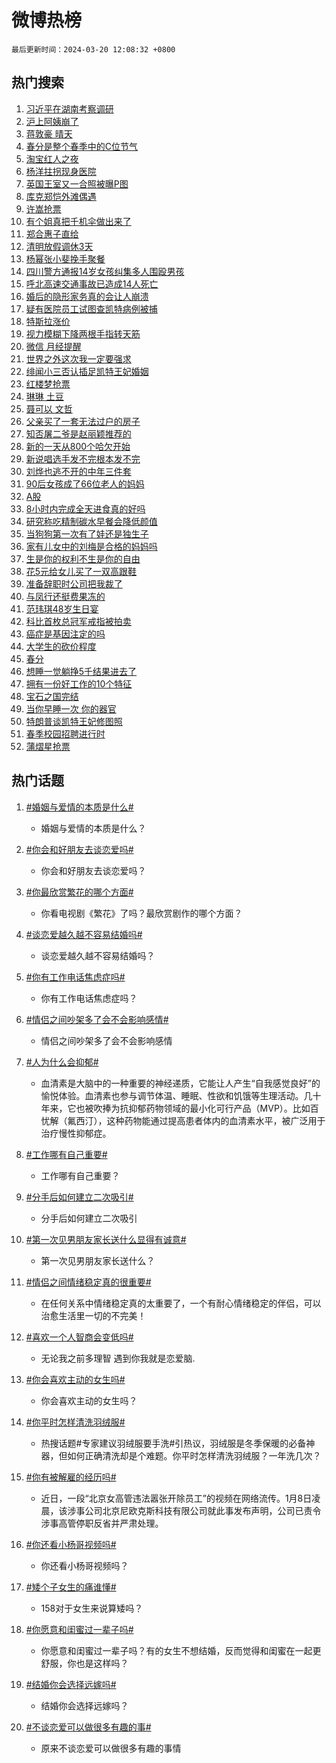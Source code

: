 # 微博热榜

`最后更新时间：2024-03-20 12:08:32 +0800`

## 热门搜索

1. [习近平在湖南考察调研](https://m.weibo.cn/search?containerid=100103type%3D1%26t%3D10%26q%3D%23%E4%B9%A0%E8%BF%91%E5%B9%B3%E5%9C%A8%E6%B9%96%E5%8D%97%E8%80%83%E5%AF%9F%E8%B0%83%E7%A0%94%23&stream_entry_id=51&isnewpage=1&extparam=seat%3D1%26cate%3D10103%26c_type%3D51%26q%3D%2523%25E4%25B9%25A0%25E8%25BF%2591%25E5%25B9%25B3%25E5%259C%25A8%25E6%25B9%2596%25E5%258D%2597%25E8%2580%2583%25E5%25AF%259F%25E8%25B0%2583%25E7%25A0%2594%2523%26pos%3D0%26filter_type%3Drealtimehot%26stream_entry_id%3D51%26dgr%3D0%26display_time%3D1710907710%26pre_seqid%3D171090771086507061235)
1. [沪上阿姨崩了](https://m.weibo.cn/search?containerid=100103type%3D1%26t%3D10%26q%3D%E6%B2%AA%E4%B8%8A%E9%98%BF%E5%A7%A8%E5%B4%A9%E4%BA%86&stream_entry_id=31&isnewpage=1&extparam=seat%3D1%26cate%3D5001%26lcate%3D5001%26stream_entry_id%3D31%26band_rank%3D1%26filter_type%3Drealtimehot%26q%3D%25E6%25B2%25AA%25E4%25B8%258A%25E9%2598%25BF%25E5%25A7%25A8%25E5%25B4%25A9%25E4%25BA%2586%26dgr%3D0%26flag%3D2%26c_type%3D31%26pos%3D0%26realpos%3D1%26display_time%3D1710907710%26pre_seqid%3D171090771086507061235)
1. [蒋敦豪 晴天](https://m.weibo.cn/search?containerid=100103type%3D1%26t%3D10%26q%3D%E8%92%8B%E6%95%A6%E8%B1%AA+%E6%99%B4%E5%A4%A9&stream_entry_id=31&isnewpage=1&extparam=seat%3D1%26cate%3D5001%26lcate%3D5001%26stream_entry_id%3D31%26band_rank%3D2%26filter_type%3Drealtimehot%26q%3D%25E8%2592%258B%25E6%2595%25A6%25E8%25B1%25AA%2520%25E6%2599%25B4%25E5%25A4%25A9%26dgr%3D0%26flag%3D16%26c_type%3D31%26pos%3D1%26realpos%3D2%26display_time%3D1710907710%26pre_seqid%3D171090771086507061235)
1. [春分是整个春季中的C位节气](https://m.weibo.cn/search?containerid=100103type%3D1%26t%3D10%26q%3D%23%E6%98%A5%E5%88%86%E6%98%AF%E6%95%B4%E4%B8%AA%E6%98%A5%E5%AD%A3%E4%B8%AD%E7%9A%84C%E4%BD%8D%E8%8A%82%E6%B0%94%23&stream_entry_id=31&isnewpage=1&extparam=seat%3D1%26cate%3D5001%26lcate%3D5001%26stream_entry_id%3D31%26band_rank%3D3%26filter_type%3Drealtimehot%26q%3D%2523%25E6%2598%25A5%25E5%2588%2586%25E6%2598%25AF%25E6%2595%25B4%25E4%25B8%25AA%25E6%2598%25A5%25E5%25AD%25A3%25E4%25B8%25AD%25E7%259A%2584C%25E4%25BD%258D%25E8%258A%2582%25E6%25B0%2594%2523%26dgr%3D0%26flag%3D1%26c_type%3D31%26pos%3D2%26realpos%3D3%26display_time%3D1710907710%26pre_seqid%3D171090771086507061235)
1. [淘宝红人之夜](https://m.weibo.cn/search?containerid=100103type%3D1%26t%3D10%26q%3D%23%E6%B7%98%E5%AE%9D%E7%BA%A2%E4%BA%BA%E4%B9%8B%E5%A4%9C%23&stream_entry_id=31&isnewpage=1&extparam=seat%3D1%26cate%3D5001%26lcate%3D5001%26is_ad_pos%3D1%26filter_type%3Drealtimehot%26stream_entry_id%3D31%26dgr%3D0%26topic_ad%3D1%26q%3D%2523%25E6%25B7%2598%25E5%25AE%259D%25E7%25BA%25A2%25E4%25BA%25BA%25E4%25B9%258B%25E5%25A4%259C%2523%26adid%3D227578%26pos%3D3%26c_type%3D31%26band_rank%3D4%26display_time%3D1710907710%26pre_seqid%3D171090771086507061235)
1. [杨洋拄拐现身医院](https://m.weibo.cn/search?containerid=100103type%3D1%26t%3D10%26q%3D%23%E6%9D%A8%E6%B4%8B%E6%8B%84%E6%8B%90%E7%8E%B0%E8%BA%AB%E5%8C%BB%E9%99%A2%23&stream_entry_id=31&isnewpage=1&extparam=seat%3D1%26cate%3D5001%26lcate%3D5001%26stream_entry_id%3D31%26band_rank%3D4%26filter_type%3Drealtimehot%26q%3D%2523%25E6%259D%25A8%25E6%25B4%258B%25E6%258B%2584%25E6%258B%2590%25E7%258E%25B0%25E8%25BA%25AB%25E5%258C%25BB%25E9%2599%25A2%2523%26dgr%3D0%26flag%3D1%26c_type%3D31%26pos%3D4%26realpos%3D4%26display_time%3D1710907710%26pre_seqid%3D171090771086507061235)
1. [英国王室又一合照被曝P图](https://m.weibo.cn/search?containerid=100103type%3D1%26t%3D10%26q%3D%23%E8%8B%B1%E5%9B%BD%E7%8E%8B%E5%AE%A4%E5%8F%88%E4%B8%80%E5%90%88%E7%85%A7%E8%A2%AB%E6%9B%9DP%E5%9B%BE%23&stream_entry_id=31&isnewpage=1&extparam=seat%3D1%26cate%3D5001%26lcate%3D5001%26stream_entry_id%3D31%26band_rank%3D5%26filter_type%3Drealtimehot%26q%3D%2523%25E8%258B%25B1%25E5%259B%25BD%25E7%258E%258B%25E5%25AE%25A4%25E5%258F%2588%25E4%25B8%2580%25E5%2590%2588%25E7%2585%25A7%25E8%25A2%25AB%25E6%259B%259DP%25E5%259B%25BE%2523%26dgr%3D0%26flag%3D2%26c_type%3D31%26pos%3D5%26realpos%3D5%26display_time%3D1710907710%26pre_seqid%3D171090771086507061235)
1. [库克郑恺外滩偶遇](https://m.weibo.cn/search?containerid=100103type%3D1%26t%3D10%26q%3D%E5%BA%93%E5%85%8B%E9%83%91%E6%81%BA%E5%A4%96%E6%BB%A9%E5%81%B6%E9%81%87&stream_entry_id=31&isnewpage=1&extparam=seat%3D1%26cate%3D5001%26lcate%3D5001%26stream_entry_id%3D31%26band_rank%3D6%26filter_type%3Drealtimehot%26q%3D%25E5%25BA%2593%25E5%2585%258B%25E9%2583%2591%25E6%2581%25BA%25E5%25A4%2596%25E6%25BB%25A9%25E5%2581%25B6%25E9%2581%2587%26dgr%3D0%26flag%3D1%26c_type%3D31%26pos%3D6%26realpos%3D6%26display_time%3D1710907710%26pre_seqid%3D171090771086507061235)
1. [许嵩抢票](https://m.weibo.cn/search?containerid=100103type%3D1%26t%3D10%26q%3D%E8%AE%B8%E5%B5%A9%E6%8A%A2%E7%A5%A8&stream_entry_id=31&isnewpage=1&extparam=seat%3D1%26cate%3D5001%26lcate%3D5001%26stream_entry_id%3D31%26band_rank%3D7%26filter_type%3Drealtimehot%26q%3D%25E8%25AE%25B8%25E5%25B5%25A9%25E6%258A%25A2%25E7%25A5%25A8%26dgr%3D0%26flag%3D2%26c_type%3D31%26pos%3D7%26realpos%3D7%26display_time%3D1710907710%26pre_seqid%3D171090771086507061235)
1. [有个姐真把千机伞做出来了](https://m.weibo.cn/search?containerid=100103type%3D1%26t%3D10%26q%3D%E6%9C%89%E4%B8%AA%E5%A7%90%E7%9C%9F%E6%8A%8A%E5%8D%83%E6%9C%BA%E4%BC%9E%E5%81%9A%E5%87%BA%E6%9D%A5%E4%BA%86&stream_entry_id=31&isnewpage=1&extparam=seat%3D1%26cate%3D5001%26lcate%3D5001%26stream_entry_id%3D31%26band_rank%3D8%26filter_type%3Drealtimehot%26q%3D%25E6%259C%2589%25E4%25B8%25AA%25E5%25A7%2590%25E7%259C%259F%25E6%258A%258A%25E5%258D%2583%25E6%259C%25BA%25E4%25BC%259E%25E5%2581%259A%25E5%2587%25BA%25E6%259D%25A5%25E4%25BA%2586%26dgr%3D0%26flag%3D2%26c_type%3D31%26pos%3D8%26realpos%3D8%26display_time%3D1710907710%26pre_seqid%3D171090771086507061235)
1. [郑合惠子直给](https://m.weibo.cn/search?containerid=100103type%3D1%26t%3D10%26q%3D%E9%83%91%E5%90%88%E6%83%A0%E5%AD%90%E7%9B%B4%E7%BB%99&stream_entry_id=31&isnewpage=1&extparam=seat%3D1%26cate%3D5001%26lcate%3D5001%26stream_entry_id%3D31%26band_rank%3D9%26filter_type%3Drealtimehot%26q%3D%25E9%2583%2591%25E5%2590%2588%25E6%2583%25A0%25E5%25AD%2590%25E7%259B%25B4%25E7%25BB%2599%26dgr%3D0%26flag%3D1%26c_type%3D31%26pos%3D9%26realpos%3D9%26display_time%3D1710907710%26pre_seqid%3D171090771086507061235)
1. [清明放假调休3天](https://m.weibo.cn/search?containerid=100103type%3D1%26t%3D10%26q%3D%23%E6%B8%85%E6%98%8E%E6%94%BE%E5%81%87%E8%B0%83%E4%BC%913%E5%A4%A9%23&stream_entry_id=31&isnewpage=1&extparam=seat%3D1%26cate%3D5001%26lcate%3D5001%26stream_entry_id%3D31%26band_rank%3D10%26filter_type%3Drealtimehot%26q%3D%2523%25E6%25B8%2585%25E6%2598%258E%25E6%2594%25BE%25E5%2581%2587%25E8%25B0%2583%25E4%25BC%25913%25E5%25A4%25A9%2523%26dgr%3D0%26flag%3D2%26c_type%3D31%26pos%3D10%26realpos%3D10%26display_time%3D1710907710%26pre_seqid%3D171090771086507061235)
1. [杨幂张小斐挽手聚餐](https://m.weibo.cn/search?containerid=100103type%3D1%26t%3D10%26q%3D%23%E6%9D%A8%E5%B9%82%E5%BC%A0%E5%B0%8F%E6%96%90%E6%8C%BD%E6%89%8B%E8%81%9A%E9%A4%90%23&stream_entry_id=31&isnewpage=1&extparam=seat%3D1%26cate%3D5001%26lcate%3D5001%26stream_entry_id%3D31%26band_rank%3D11%26filter_type%3Drealtimehot%26q%3D%2523%25E6%259D%25A8%25E5%25B9%2582%25E5%25BC%25A0%25E5%25B0%258F%25E6%2596%2590%25E6%258C%25BD%25E6%2589%258B%25E8%2581%259A%25E9%25A4%2590%2523%26dgr%3D0%26flag%3D1%26c_type%3D31%26pos%3D11%26realpos%3D11%26display_time%3D1710907710%26pre_seqid%3D171090771086507061235)
1. [四川警方通报14岁女孩纠集多人围殴男孩](https://m.weibo.cn/search?containerid=100103type%3D1%26t%3D10%26q%3D%23%E5%9B%9B%E5%B7%9D%E8%AD%A6%E6%96%B9%E9%80%9A%E6%8A%A514%E5%B2%81%E5%A5%B3%E5%AD%A9%E7%BA%A0%E9%9B%86%E5%A4%9A%E4%BA%BA%E5%9B%B4%E6%AE%B4%E7%94%B7%E5%AD%A9%23&stream_entry_id=31&isnewpage=1&extparam=seat%3D1%26cate%3D5001%26lcate%3D5001%26stream_entry_id%3D31%26band_rank%3D12%26filter_type%3Drealtimehot%26q%3D%2523%25E5%259B%259B%25E5%25B7%259D%25E8%25AD%25A6%25E6%2596%25B9%25E9%2580%259A%25E6%258A%25A514%25E5%25B2%2581%25E5%25A5%25B3%25E5%25AD%25A9%25E7%25BA%25A0%25E9%259B%2586%25E5%25A4%259A%25E4%25BA%25BA%25E5%259B%25B4%25E6%25AE%25B4%25E7%2594%25B7%25E5%25AD%25A9%2523%26dgr%3D0%26flag%3D1%26c_type%3D31%26pos%3D12%26realpos%3D12%26display_time%3D1710907710%26pre_seqid%3D171090771086507061235)
1. [呼北高速交通事故已造成14人死亡](https://m.weibo.cn/search?containerid=100103type%3D1%26t%3D10%26q%3D%23%E5%91%BC%E5%8C%97%E9%AB%98%E9%80%9F%E4%BA%A4%E9%80%9A%E4%BA%8B%E6%95%85%E5%B7%B2%E9%80%A0%E6%88%9014%E4%BA%BA%E6%AD%BB%E4%BA%A1%23&stream_entry_id=31&isnewpage=1&extparam=seat%3D1%26cate%3D5001%26lcate%3D5001%26stream_entry_id%3D31%26band_rank%3D13%26filter_type%3Drealtimehot%26q%3D%2523%25E5%2591%25BC%25E5%258C%2597%25E9%25AB%2598%25E9%2580%259F%25E4%25BA%25A4%25E9%2580%259A%25E4%25BA%258B%25E6%2595%2585%25E5%25B7%25B2%25E9%2580%25A0%25E6%2588%259014%25E4%25BA%25BA%25E6%25AD%25BB%25E4%25BA%25A1%2523%26dgr%3D0%26flag%3D1%26c_type%3D31%26pos%3D13%26realpos%3D13%26display_time%3D1710907710%26pre_seqid%3D171090771086507061235)
1. [婚后的隐形家务真的会让人崩溃](https://m.weibo.cn/search?containerid=100103type%3D1%26t%3D10%26q%3D%23%E5%A9%9A%E5%90%8E%E7%9A%84%E9%9A%90%E5%BD%A2%E5%AE%B6%E5%8A%A1%E7%9C%9F%E7%9A%84%E4%BC%9A%E8%AE%A9%E4%BA%BA%E5%B4%A9%E6%BA%83%23&stream_entry_id=31&isnewpage=1&extparam=seat%3D1%26cate%3D5001%26lcate%3D5001%26stream_entry_id%3D31%26band_rank%3D14%26filter_type%3Drealtimehot%26q%3D%2523%25E5%25A9%259A%25E5%2590%258E%25E7%259A%2584%25E9%259A%2590%25E5%25BD%25A2%25E5%25AE%25B6%25E5%258A%25A1%25E7%259C%259F%25E7%259A%2584%25E4%25BC%259A%25E8%25AE%25A9%25E4%25BA%25BA%25E5%25B4%25A9%25E6%25BA%2583%2523%26dgr%3D0%26flag%3D0%26c_type%3D31%26pos%3D14%26realpos%3D14%26display_time%3D1710907710%26pre_seqid%3D171090771086507061235)
1. [疑有医院员工试图查凯特病例被捕](https://m.weibo.cn/search?containerid=100103type%3D1%26t%3D10%26q%3D%23%E7%96%91%E6%9C%89%E5%8C%BB%E9%99%A2%E5%91%98%E5%B7%A5%E8%AF%95%E5%9B%BE%E6%9F%A5%E5%87%AF%E7%89%B9%E7%97%85%E4%BE%8B%E8%A2%AB%E6%8D%95%23&stream_entry_id=31&isnewpage=1&extparam=seat%3D1%26cate%3D5001%26lcate%3D5001%26stream_entry_id%3D31%26band_rank%3D15%26filter_type%3Drealtimehot%26q%3D%2523%25E7%2596%2591%25E6%259C%2589%25E5%258C%25BB%25E9%2599%25A2%25E5%2591%2598%25E5%25B7%25A5%25E8%25AF%2595%25E5%259B%25BE%25E6%259F%25A5%25E5%2587%25AF%25E7%2589%25B9%25E7%2597%2585%25E4%25BE%258B%25E8%25A2%25AB%25E6%258D%2595%2523%26dgr%3D0%26flag%3D0%26c_type%3D31%26pos%3D15%26realpos%3D15%26display_time%3D1710907710%26pre_seqid%3D171090771086507061235)
1. [特斯拉涨价](https://m.weibo.cn/search?containerid=100103type%3D1%26t%3D10%26q%3D%E7%89%B9%E6%96%AF%E6%8B%89%E6%B6%A8%E4%BB%B7&stream_entry_id=31&isnewpage=1&extparam=seat%3D1%26cate%3D5001%26lcate%3D5001%26stream_entry_id%3D31%26band_rank%3D16%26filter_type%3Drealtimehot%26q%3D%25E7%2589%25B9%25E6%2596%25AF%25E6%258B%2589%25E6%25B6%25A8%25E4%25BB%25B7%26dgr%3D0%26flag%3D0%26c_type%3D31%26pos%3D16%26realpos%3D16%26display_time%3D1710907710%26pre_seqid%3D171090771086507061235)
1. [视力模糊下降两根手指转天筋](https://m.weibo.cn/search?containerid=100103type%3D1%26t%3D10%26q%3D%E8%A7%86%E5%8A%9B%E6%A8%A1%E7%B3%8A%E4%B8%8B%E9%99%8D%E4%B8%A4%E6%A0%B9%E6%89%8B%E6%8C%87%E8%BD%AC%E5%A4%A9%E7%AD%8B&stream_entry_id=31&isnewpage=1&extparam=seat%3D1%26cate%3D5001%26lcate%3D5001%26stream_entry_id%3D31%26band_rank%3D17%26filter_type%3Drealtimehot%26q%3D%25E8%25A7%2586%25E5%258A%259B%25E6%25A8%25A1%25E7%25B3%258A%25E4%25B8%258B%25E9%2599%258D%25E4%25B8%25A4%25E6%25A0%25B9%25E6%2589%258B%25E6%258C%2587%25E8%25BD%25AC%25E5%25A4%25A9%25E7%25AD%258B%26dgr%3D0%26flag%3D1%26c_type%3D31%26pos%3D17%26realpos%3D17%26display_time%3D1710907710%26pre_seqid%3D171090771086507061235)
1. [微信 月经提醒](https://m.weibo.cn/search?containerid=100103type%3D1%26t%3D10%26q%3D%E5%BE%AE%E4%BF%A1+%E6%9C%88%E7%BB%8F%E6%8F%90%E9%86%92&stream_entry_id=31&isnewpage=1&extparam=seat%3D1%26cate%3D5001%26lcate%3D5001%26stream_entry_id%3D31%26band_rank%3D18%26filter_type%3Drealtimehot%26q%3D%25E5%25BE%25AE%25E4%25BF%25A1%2520%25E6%259C%2588%25E7%25BB%258F%25E6%258F%2590%25E9%2586%2592%26dgr%3D0%26flag%3D2%26c_type%3D31%26pos%3D18%26realpos%3D18%26display_time%3D1710907710%26pre_seqid%3D171090771086507061235)
1. [世界之外这次我一定要强求](https://m.weibo.cn/search?containerid=100103type%3D1%26t%3D10%26q%3D%23%E4%B8%96%E7%95%8C%E4%B9%8B%E5%A4%96%E8%BF%99%E6%AC%A1%E6%88%91%E4%B8%80%E5%AE%9A%E8%A6%81%E5%BC%BA%E6%B1%82%23&stream_entry_id=31&isnewpage=1&extparam=seat%3D1%26cate%3D5001%26lcate%3D5001%26stream_entry_id%3D31%26band_rank%3D19%26filter_type%3Drealtimehot%26q%3D%2523%25E4%25B8%2596%25E7%2595%258C%25E4%25B9%258B%25E5%25A4%2596%25E8%25BF%2599%25E6%25AC%25A1%25E6%2588%2591%25E4%25B8%2580%25E5%25AE%259A%25E8%25A6%2581%25E5%25BC%25BA%25E6%25B1%2582%2523%26dgr%3D0%26flag%3D0%26c_type%3D31%26pos%3D19%26realpos%3D19%26adid%3D227573%26display_time%3D1710907710%26pre_seqid%3D171090771086507061235)
1. [绯闻小三否认插足凯特王妃婚姻](https://m.weibo.cn/search?containerid=100103type%3D1%26t%3D10%26q%3D%23%E7%BB%AF%E9%97%BB%E5%B0%8F%E4%B8%89%E5%90%A6%E8%AE%A4%E6%8F%92%E8%B6%B3%E5%87%AF%E7%89%B9%E7%8E%8B%E5%A6%83%E5%A9%9A%E5%A7%BB%23&stream_entry_id=31&isnewpage=1&extparam=seat%3D1%26cate%3D5001%26lcate%3D5001%26stream_entry_id%3D31%26band_rank%3D20%26filter_type%3Drealtimehot%26q%3D%2523%25E7%25BB%25AF%25E9%2597%25BB%25E5%25B0%258F%25E4%25B8%2589%25E5%2590%25A6%25E8%25AE%25A4%25E6%258F%2592%25E8%25B6%25B3%25E5%2587%25AF%25E7%2589%25B9%25E7%258E%258B%25E5%25A6%2583%25E5%25A9%259A%25E5%25A7%25BB%2523%26dgr%3D0%26flag%3D0%26c_type%3D31%26pos%3D20%26realpos%3D20%26display_time%3D1710907710%26pre_seqid%3D171090771086507061235)
1. [红楼梦抢票](https://m.weibo.cn/search?containerid=100103type%3D1%26t%3D10%26q%3D%E7%BA%A2%E6%A5%BC%E6%A2%A6%E6%8A%A2%E7%A5%A8&stream_entry_id=31&isnewpage=1&extparam=seat%3D1%26cate%3D5001%26lcate%3D5001%26stream_entry_id%3D31%26band_rank%3D21%26filter_type%3Drealtimehot%26q%3D%25E7%25BA%25A2%25E6%25A5%25BC%25E6%25A2%25A6%25E6%258A%25A2%25E7%25A5%25A8%26dgr%3D0%26flag%3D1%26c_type%3D31%26pos%3D21%26realpos%3D21%26display_time%3D1710907710%26pre_seqid%3D171090771086507061235)
1. [琳琳 土豆](https://m.weibo.cn/search?containerid=100103type%3D1%26t%3D10%26q%3D%E7%90%B3%E7%90%B3+%E5%9C%9F%E8%B1%86&stream_entry_id=31&isnewpage=1&extparam=seat%3D1%26cate%3D5001%26lcate%3D5001%26stream_entry_id%3D31%26band_rank%3D22%26filter_type%3Drealtimehot%26q%3D%25E7%2590%25B3%25E7%2590%25B3%2520%25E5%259C%259F%25E8%25B1%2586%26dgr%3D0%26flag%3D0%26c_type%3D31%26pos%3D22%26realpos%3D22%26display_time%3D1710907710%26pre_seqid%3D171090771086507061235)
1. [聂可以 文哲](https://m.weibo.cn/search?containerid=100103type%3D1%26t%3D10%26q%3D%E8%81%82%E5%8F%AF%E4%BB%A5+%E6%96%87%E5%93%B2&stream_entry_id=31&isnewpage=1&extparam=seat%3D1%26cate%3D5001%26lcate%3D5001%26stream_entry_id%3D31%26band_rank%3D23%26filter_type%3Drealtimehot%26q%3D%25E8%2581%2582%25E5%258F%25AF%25E4%25BB%25A5%2520%25E6%2596%2587%25E5%2593%25B2%26dgr%3D0%26flag%3D1%26c_type%3D31%26pos%3D23%26realpos%3D23%26display_time%3D1710907710%26pre_seqid%3D171090771086507061235)
1. [父亲买了一套无法过户的房子](https://m.weibo.cn/search?containerid=100103type%3D1%26t%3D10%26q%3D%23%E7%88%B6%E4%BA%B2%E4%B9%B0%E4%BA%86%E4%B8%80%E5%A5%97%E6%97%A0%E6%B3%95%E8%BF%87%E6%88%B7%E7%9A%84%E6%88%BF%E5%AD%90%23&stream_entry_id=31&isnewpage=1&extparam=seat%3D1%26cate%3D5001%26lcate%3D5001%26stream_entry_id%3D31%26band_rank%3D24%26filter_type%3Drealtimehot%26q%3D%2523%25E7%2588%25B6%25E4%25BA%25B2%25E4%25B9%25B0%25E4%25BA%2586%25E4%25B8%2580%25E5%25A5%2597%25E6%2597%25A0%25E6%25B3%2595%25E8%25BF%2587%25E6%2588%25B7%25E7%259A%2584%25E6%2588%25BF%25E5%25AD%2590%2523%26dgr%3D0%26flag%3D0%26c_type%3D31%26pos%3D24%26realpos%3D24%26display_time%3D1710907710%26pre_seqid%3D171090771086507061235)
1. [知否屠二爷是赵丽颖推荐的](https://m.weibo.cn/search?containerid=100103type%3D1%26t%3D10%26q%3D%23%E7%9F%A5%E5%90%A6%E5%B1%A0%E4%BA%8C%E7%88%B7%E6%98%AF%E8%B5%B5%E4%B8%BD%E9%A2%96%E6%8E%A8%E8%8D%90%E7%9A%84%23&stream_entry_id=31&isnewpage=1&extparam=seat%3D1%26cate%3D5001%26lcate%3D5001%26stream_entry_id%3D31%26band_rank%3D25%26filter_type%3Drealtimehot%26q%3D%2523%25E7%259F%25A5%25E5%2590%25A6%25E5%25B1%25A0%25E4%25BA%258C%25E7%2588%25B7%25E6%2598%25AF%25E8%25B5%25B5%25E4%25B8%25BD%25E9%25A2%2596%25E6%258E%25A8%25E8%258D%2590%25E7%259A%2584%2523%26dgr%3D0%26flag%3D1%26c_type%3D31%26pos%3D25%26realpos%3D25%26display_time%3D1710907710%26pre_seqid%3D171090771086507061235)
1. [新的一天从800个哈欠开始](https://m.weibo.cn/search?containerid=100103type%3D1%26t%3D10%26q%3D%23%E6%96%B0%E7%9A%84%E4%B8%80%E5%A4%A9%E4%BB%8E800%E4%B8%AA%E5%93%88%E6%AC%A0%E5%BC%80%E5%A7%8B%23&stream_entry_id=31&isnewpage=1&extparam=seat%3D1%26cate%3D5001%26lcate%3D5001%26stream_entry_id%3D31%26band_rank%3D26%26filter_type%3Drealtimehot%26q%3D%2523%25E6%2596%25B0%25E7%259A%2584%25E4%25B8%2580%25E5%25A4%25A9%25E4%25BB%258E800%25E4%25B8%25AA%25E5%2593%2588%25E6%25AC%25A0%25E5%25BC%2580%25E5%25A7%258B%2523%26dgr%3D0%26flag%3D0%26c_type%3D31%26pos%3D26%26realpos%3D26%26display_time%3D1710907710%26pre_seqid%3D171090771086507061235)
1. [新说唱选手发不完根本发不完](https://m.weibo.cn/search?containerid=100103type%3D1%26t%3D10%26q%3D%23%E6%96%B0%E8%AF%B4%E5%94%B1%E9%80%89%E6%89%8B%E5%8F%91%E4%B8%8D%E5%AE%8C%E6%A0%B9%E6%9C%AC%E5%8F%91%E4%B8%8D%E5%AE%8C%23&stream_entry_id=31&isnewpage=1&extparam=seat%3D1%26cate%3D5001%26lcate%3D5001%26stream_entry_id%3D31%26band_rank%3D27%26filter_type%3Drealtimehot%26q%3D%2523%25E6%2596%25B0%25E8%25AF%25B4%25E5%2594%25B1%25E9%2580%2589%25E6%2589%258B%25E5%258F%2591%25E4%25B8%258D%25E5%25AE%258C%25E6%25A0%25B9%25E6%259C%25AC%25E5%258F%2591%25E4%25B8%258D%25E5%25AE%258C%2523%26dgr%3D0%26flag%3D1%26c_type%3D31%26pos%3D27%26realpos%3D27%26display_time%3D1710907710%26pre_seqid%3D171090771086507061235)
1. [刘烨也逃不开的中年三件套](https://m.weibo.cn/search?containerid=100103type%3D1%26t%3D10%26q%3D%23%E5%88%98%E7%83%A8%E4%B9%9F%E9%80%83%E4%B8%8D%E5%BC%80%E7%9A%84%E4%B8%AD%E5%B9%B4%E4%B8%89%E4%BB%B6%E5%A5%97%23&stream_entry_id=31&isnewpage=1&extparam=seat%3D1%26cate%3D5001%26lcate%3D5001%26stream_entry_id%3D31%26band_rank%3D28%26filter_type%3Drealtimehot%26q%3D%2523%25E5%2588%2598%25E7%2583%25A8%25E4%25B9%259F%25E9%2580%2583%25E4%25B8%258D%25E5%25BC%2580%25E7%259A%2584%25E4%25B8%25AD%25E5%25B9%25B4%25E4%25B8%2589%25E4%25BB%25B6%25E5%25A5%2597%2523%26dgr%3D0%26flag%3D1%26c_type%3D31%26pos%3D28%26realpos%3D28%26display_time%3D1710907710%26pre_seqid%3D171090771086507061235)
1. [90后女孩成了66位老人的妈妈](https://m.weibo.cn/search?containerid=100103type%3D1%26t%3D10%26q%3D%2390%E5%90%8E%E5%A5%B3%E5%AD%A9%E6%88%90%E4%BA%8666%E4%BD%8D%E8%80%81%E4%BA%BA%E7%9A%84%E5%A6%88%E5%A6%88%23&stream_entry_id=31&isnewpage=1&extparam=seat%3D1%26cate%3D5001%26lcate%3D5001%26stream_entry_id%3D31%26band_rank%3D29%26filter_type%3Drealtimehot%26q%3D%252390%25E5%2590%258E%25E5%25A5%25B3%25E5%25AD%25A9%25E6%2588%2590%25E4%25BA%258666%25E4%25BD%258D%25E8%2580%2581%25E4%25BA%25BA%25E7%259A%2584%25E5%25A6%2588%25E5%25A6%2588%2523%26dgr%3D0%26flag%3D32768%26c_type%3D31%26pos%3D29%26realpos%3D29%26display_time%3D1710907710%26pre_seqid%3D171090771086507061235)
1. [A股](https://m.weibo.cn/search?containerid=100103type%3D1%26t%3D10%26q%3DA%E8%82%A1&stream_entry_id=31&isnewpage=1&extparam=seat%3D1%26cate%3D5001%26lcate%3D5001%26stream_entry_id%3D31%26band_rank%3D30%26filter_type%3Drealtimehot%26q%3DA%25E8%2582%25A1%26dgr%3D0%26flag%3D1%26c_type%3D31%26pos%3D30%26realpos%3D30%26display_time%3D1710907710%26pre_seqid%3D171090771086507061235)
1. [8小时内完成全天进食真的好吗](https://m.weibo.cn/search?containerid=100103type%3D1%26t%3D10%26q%3D%238%E5%B0%8F%E6%97%B6%E5%86%85%E5%AE%8C%E6%88%90%E5%85%A8%E5%A4%A9%E8%BF%9B%E9%A3%9F%E7%9C%9F%E7%9A%84%E5%A5%BD%E5%90%97%23&stream_entry_id=31&isnewpage=1&extparam=seat%3D1%26cate%3D5001%26lcate%3D5001%26stream_entry_id%3D31%26band_rank%3D31%26filter_type%3Drealtimehot%26q%3D%25238%25E5%25B0%258F%25E6%2597%25B6%25E5%2586%2585%25E5%25AE%258C%25E6%2588%2590%25E5%2585%25A8%25E5%25A4%25A9%25E8%25BF%259B%25E9%25A3%259F%25E7%259C%259F%25E7%259A%2584%25E5%25A5%25BD%25E5%2590%2597%2523%26dgr%3D0%26flag%3D1%26c_type%3D31%26pos%3D31%26realpos%3D31%26display_time%3D1710907710%26pre_seqid%3D171090771086507061235)
1. [研究称吃精制碳水早餐会降低颜值](https://m.weibo.cn/search?containerid=100103type%3D1%26t%3D10%26q%3D%23%E7%A0%94%E7%A9%B6%E7%A7%B0%E5%90%83%E7%B2%BE%E5%88%B6%E7%A2%B3%E6%B0%B4%E6%97%A9%E9%A4%90%E4%BC%9A%E9%99%8D%E4%BD%8E%E9%A2%9C%E5%80%BC%23&stream_entry_id=31&isnewpage=1&extparam=seat%3D1%26cate%3D5001%26lcate%3D5001%26stream_entry_id%3D31%26band_rank%3D32%26filter_type%3Drealtimehot%26q%3D%2523%25E7%25A0%2594%25E7%25A9%25B6%25E7%25A7%25B0%25E5%2590%2583%25E7%25B2%25BE%25E5%2588%25B6%25E7%25A2%25B3%25E6%25B0%25B4%25E6%2597%25A9%25E9%25A4%2590%25E4%25BC%259A%25E9%2599%258D%25E4%25BD%258E%25E9%25A2%259C%25E5%2580%25BC%2523%26dgr%3D0%26flag%3D0%26c_type%3D31%26pos%3D32%26realpos%3D32%26display_time%3D1710907710%26pre_seqid%3D171090771086507061235)
1. [当狗狗第一次有了娃还是独生子](https://m.weibo.cn/search?containerid=100103type%3D1%26t%3D10%26q%3D%23%E5%BD%93%E7%8B%97%E7%8B%97%E7%AC%AC%E4%B8%80%E6%AC%A1%E6%9C%89%E4%BA%86%E5%A8%83%E8%BF%98%E6%98%AF%E7%8B%AC%E7%94%9F%E5%AD%90%23&stream_entry_id=31&isnewpage=1&extparam=seat%3D1%26cate%3D5001%26lcate%3D5001%26stream_entry_id%3D31%26band_rank%3D33%26filter_type%3Drealtimehot%26q%3D%2523%25E5%25BD%2593%25E7%258B%2597%25E7%258B%2597%25E7%25AC%25AC%25E4%25B8%2580%25E6%25AC%25A1%25E6%259C%2589%25E4%25BA%2586%25E5%25A8%2583%25E8%25BF%2598%25E6%2598%25AF%25E7%258B%25AC%25E7%2594%259F%25E5%25AD%2590%2523%26dgr%3D0%26flag%3D1%26c_type%3D31%26pos%3D33%26realpos%3D33%26display_time%3D1710907710%26pre_seqid%3D171090771086507061235)
1. [家有儿女中的刘梅是合格的妈妈吗](https://m.weibo.cn/search?containerid=100103type%3D1%26t%3D10%26q%3D%23%E5%AE%B6%E6%9C%89%E5%84%BF%E5%A5%B3%E4%B8%AD%E7%9A%84%E5%88%98%E6%A2%85%E6%98%AF%E5%90%88%E6%A0%BC%E7%9A%84%E5%A6%88%E5%A6%88%E5%90%97%23&stream_entry_id=31&isnewpage=1&extparam=seat%3D1%26cate%3D5001%26lcate%3D5001%26stream_entry_id%3D31%26band_rank%3D34%26filter_type%3Drealtimehot%26q%3D%2523%25E5%25AE%25B6%25E6%259C%2589%25E5%2584%25BF%25E5%25A5%25B3%25E4%25B8%25AD%25E7%259A%2584%25E5%2588%2598%25E6%25A2%2585%25E6%2598%25AF%25E5%2590%2588%25E6%25A0%25BC%25E7%259A%2584%25E5%25A6%2588%25E5%25A6%2588%25E5%2590%2597%2523%26dgr%3D0%26flag%3D0%26c_type%3D31%26pos%3D34%26realpos%3D34%26display_time%3D1710907710%26pre_seqid%3D171090771086507061235)
1. [生是你的权利不生是你的自由](https://m.weibo.cn/search?containerid=100103type%3D1%26t%3D10%26q%3D%E7%94%9F%E6%98%AF%E4%BD%A0%E7%9A%84%E6%9D%83%E5%88%A9%E4%B8%8D%E7%94%9F%E6%98%AF%E4%BD%A0%E7%9A%84%E8%87%AA%E7%94%B1&stream_entry_id=31&isnewpage=1&extparam=seat%3D1%26cate%3D5001%26lcate%3D5001%26stream_entry_id%3D31%26band_rank%3D35%26filter_type%3Drealtimehot%26q%3D%25E7%2594%259F%25E6%2598%25AF%25E4%25BD%25A0%25E7%259A%2584%25E6%259D%2583%25E5%2588%25A9%25E4%25B8%258D%25E7%2594%259F%25E6%2598%25AF%25E4%25BD%25A0%25E7%259A%2584%25E8%2587%25AA%25E7%2594%25B1%26dgr%3D0%26flag%3D0%26c_type%3D31%26pos%3D35%26realpos%3D35%26display_time%3D1710907710%26pre_seqid%3D171090771086507061235)
1. [花5元给女儿买了一双高跟鞋](https://m.weibo.cn/search?containerid=100103type%3D1%26t%3D10%26q%3D%23%E8%8A%B15%E5%85%83%E7%BB%99%E5%A5%B3%E5%84%BF%E4%B9%B0%E4%BA%86%E4%B8%80%E5%8F%8C%E9%AB%98%E8%B7%9F%E9%9E%8B%23&stream_entry_id=31&isnewpage=1&extparam=seat%3D1%26cate%3D5001%26lcate%3D5001%26stream_entry_id%3D31%26band_rank%3D36%26filter_type%3Drealtimehot%26q%3D%2523%25E8%258A%25B15%25E5%2585%2583%25E7%25BB%2599%25E5%25A5%25B3%25E5%2584%25BF%25E4%25B9%25B0%25E4%25BA%2586%25E4%25B8%2580%25E5%258F%258C%25E9%25AB%2598%25E8%25B7%259F%25E9%259E%258B%2523%26dgr%3D0%26flag%3D0%26c_type%3D31%26pos%3D36%26realpos%3D36%26display_time%3D1710907710%26pre_seqid%3D171090771086507061235)
1. [准备辞职时公司把我裁了](https://m.weibo.cn/search?containerid=100103type%3D1%26t%3D10%26q%3D%23%E5%87%86%E5%A4%87%E8%BE%9E%E8%81%8C%E6%97%B6%E5%85%AC%E5%8F%B8%E6%8A%8A%E6%88%91%E8%A3%81%E4%BA%86%23&stream_entry_id=31&isnewpage=1&extparam=seat%3D1%26cate%3D5001%26lcate%3D5001%26stream_entry_id%3D31%26band_rank%3D37%26filter_type%3Drealtimehot%26q%3D%2523%25E5%2587%2586%25E5%25A4%2587%25E8%25BE%259E%25E8%2581%258C%25E6%2597%25B6%25E5%2585%25AC%25E5%258F%25B8%25E6%258A%258A%25E6%2588%2591%25E8%25A3%2581%25E4%25BA%2586%2523%26dgr%3D0%26flag%3D0%26c_type%3D31%26pos%3D37%26realpos%3D37%26display_time%3D1710907710%26pre_seqid%3D171090771086507061235)
1. [与凤行还挺费果冻的](https://m.weibo.cn/search?containerid=100103type%3D1%26t%3D10%26q%3D%23%E4%B8%8E%E5%87%A4%E8%A1%8C%E8%BF%98%E6%8C%BA%E8%B4%B9%E6%9E%9C%E5%86%BB%E7%9A%84%23&stream_entry_id=31&isnewpage=1&extparam=seat%3D1%26cate%3D5001%26lcate%3D5001%26stream_entry_id%3D31%26band_rank%3D38%26filter_type%3Drealtimehot%26q%3D%2523%25E4%25B8%258E%25E5%2587%25A4%25E8%25A1%258C%25E8%25BF%2598%25E6%258C%25BA%25E8%25B4%25B9%25E6%259E%259C%25E5%2586%25BB%25E7%259A%2584%2523%26dgr%3D0%26flag%3D0%26c_type%3D31%26pos%3D38%26realpos%3D38%26display_time%3D1710907710%26pre_seqid%3D171090771086507061235)
1. [范玮琪48岁生日宴](https://m.weibo.cn/search?containerid=100103type%3D1%26t%3D10%26q%3D%23%E8%8C%83%E7%8E%AE%E7%90%AA48%E5%B2%81%E7%94%9F%E6%97%A5%E5%AE%B4%23&stream_entry_id=31&isnewpage=1&extparam=seat%3D1%26cate%3D5001%26lcate%3D5001%26stream_entry_id%3D31%26band_rank%3D39%26filter_type%3Drealtimehot%26q%3D%2523%25E8%258C%2583%25E7%258E%25AE%25E7%2590%25AA48%25E5%25B2%2581%25E7%2594%259F%25E6%2597%25A5%25E5%25AE%25B4%2523%26dgr%3D0%26flag%3D1%26c_type%3D31%26pos%3D39%26realpos%3D39%26display_time%3D1710907710%26pre_seqid%3D171090771086507061235)
1. [科比首枚总冠军戒指被拍卖](https://m.weibo.cn/search?containerid=100103type%3D1%26t%3D10%26q%3D%23%E7%A7%91%E6%AF%94%E9%A6%96%E6%9E%9A%E6%80%BB%E5%86%A0%E5%86%9B%E6%88%92%E6%8C%87%E8%A2%AB%E6%8B%8D%E5%8D%96%23&stream_entry_id=31&isnewpage=1&extparam=seat%3D1%26cate%3D5001%26lcate%3D5001%26stream_entry_id%3D31%26band_rank%3D40%26filter_type%3Drealtimehot%26q%3D%2523%25E7%25A7%2591%25E6%25AF%2594%25E9%25A6%2596%25E6%259E%259A%25E6%2580%25BB%25E5%2586%25A0%25E5%2586%259B%25E6%2588%2592%25E6%258C%2587%25E8%25A2%25AB%25E6%258B%258D%25E5%258D%2596%2523%26dgr%3D0%26flag%3D0%26c_type%3D31%26pos%3D40%26realpos%3D40%26display_time%3D1710907710%26pre_seqid%3D171090771086507061235)
1. [癌症是基因注定的吗](https://m.weibo.cn/search?containerid=100103type%3D1%26t%3D10%26q%3D%23%E7%99%8C%E7%97%87%E6%98%AF%E5%9F%BA%E5%9B%A0%E6%B3%A8%E5%AE%9A%E7%9A%84%E5%90%97%23&stream_entry_id=31&isnewpage=1&extparam=seat%3D1%26cate%3D5001%26lcate%3D5001%26stream_entry_id%3D31%26band_rank%3D41%26filter_type%3Drealtimehot%26q%3D%2523%25E7%2599%258C%25E7%2597%2587%25E6%2598%25AF%25E5%259F%25BA%25E5%259B%25A0%25E6%25B3%25A8%25E5%25AE%259A%25E7%259A%2584%25E5%2590%2597%2523%26dgr%3D0%26flag%3D1%26c_type%3D31%26pos%3D41%26realpos%3D41%26display_time%3D1710907710%26pre_seqid%3D171090771086507061235)
1. [大学生的砍价程度](https://m.weibo.cn/search?containerid=100103type%3D1%26t%3D10%26q%3D%23%E5%A4%A7%E5%AD%A6%E7%94%9F%E7%9A%84%E7%A0%8D%E4%BB%B7%E7%A8%8B%E5%BA%A6%23&stream_entry_id=31&isnewpage=1&extparam=seat%3D1%26cate%3D5001%26lcate%3D5001%26stream_entry_id%3D31%26band_rank%3D42%26filter_type%3Drealtimehot%26q%3D%2523%25E5%25A4%25A7%25E5%25AD%25A6%25E7%2594%259F%25E7%259A%2584%25E7%25A0%258D%25E4%25BB%25B7%25E7%25A8%258B%25E5%25BA%25A6%2523%26dgr%3D0%26flag%3D1%26c_type%3D31%26pos%3D42%26realpos%3D42%26display_time%3D1710907710%26pre_seqid%3D171090771086507061235)
1. [春分](https://m.weibo.cn/search?containerid=100103type%3D1%26t%3D10%26q%3D%E6%98%A5%E5%88%86&stream_entry_id=31&isnewpage=1&extparam=seat%3D1%26cate%3D5001%26lcate%3D5001%26stream_entry_id%3D31%26band_rank%3D43%26filter_type%3Drealtimehot%26q%3D%25E6%2598%25A5%25E5%2588%2586%26dgr%3D0%26flag%3D0%26c_type%3D31%26pos%3D43%26realpos%3D43%26display_time%3D1710907710%26pre_seqid%3D171090771086507061235)
1. [想睡一觉躺挣5千结果进去了](https://m.weibo.cn/search?containerid=100103type%3D1%26t%3D10%26q%3D%23%E6%83%B3%E7%9D%A1%E4%B8%80%E8%A7%89%E8%BA%BA%E6%8C%A35%E5%8D%83%E7%BB%93%E6%9E%9C%E8%BF%9B%E5%8E%BB%E4%BA%86%23&stream_entry_id=31&isnewpage=1&extparam=seat%3D1%26cate%3D5001%26lcate%3D5001%26stream_entry_id%3D31%26band_rank%3D44%26filter_type%3Drealtimehot%26q%3D%2523%25E6%2583%25B3%25E7%259D%25A1%25E4%25B8%2580%25E8%25A7%2589%25E8%25BA%25BA%25E6%258C%25A35%25E5%258D%2583%25E7%25BB%2593%25E6%259E%259C%25E8%25BF%259B%25E5%258E%25BB%25E4%25BA%2586%2523%26dgr%3D0%26flag%3D0%26c_type%3D31%26pos%3D44%26realpos%3D44%26display_time%3D1710907710%26pre_seqid%3D171090771086507061235)
1. [拥有一份好工作的10个特征](https://m.weibo.cn/search?containerid=100103type%3D1%26t%3D10%26q%3D%23%E6%8B%A5%E6%9C%89%E4%B8%80%E4%BB%BD%E5%A5%BD%E5%B7%A5%E4%BD%9C%E7%9A%8410%E4%B8%AA%E7%89%B9%E5%BE%81%23&stream_entry_id=31&isnewpage=1&extparam=seat%3D1%26cate%3D5001%26lcate%3D5001%26stream_entry_id%3D31%26band_rank%3D45%26filter_type%3Drealtimehot%26q%3D%2523%25E6%258B%25A5%25E6%259C%2589%25E4%25B8%2580%25E4%25BB%25BD%25E5%25A5%25BD%25E5%25B7%25A5%25E4%25BD%259C%25E7%259A%258410%25E4%25B8%25AA%25E7%2589%25B9%25E5%25BE%2581%2523%26dgr%3D0%26flag%3D1%26c_type%3D31%26pos%3D45%26realpos%3D45%26display_time%3D1710907710%26pre_seqid%3D171090771086507061235)
1. [宝石之国完结](https://m.weibo.cn/search?containerid=100103type%3D1%26t%3D10%26q%3D%E5%AE%9D%E7%9F%B3%E4%B9%8B%E5%9B%BD%E5%AE%8C%E7%BB%93&stream_entry_id=31&isnewpage=1&extparam=seat%3D1%26cate%3D5001%26lcate%3D5001%26stream_entry_id%3D31%26band_rank%3D46%26filter_type%3Drealtimehot%26q%3D%25E5%25AE%259D%25E7%259F%25B3%25E4%25B9%258B%25E5%259B%25BD%25E5%25AE%258C%25E7%25BB%2593%26dgr%3D0%26flag%3D1%26c_type%3D31%26pos%3D46%26realpos%3D46%26display_time%3D1710907710%26pre_seqid%3D171090771086507061235)
1. [当你早睡一次 你的器官](https://m.weibo.cn/search?containerid=100103type%3D1%26t%3D10%26q%3D%E5%BD%93%E4%BD%A0%E6%97%A9%E7%9D%A1%E4%B8%80%E6%AC%A1+%E4%BD%A0%E7%9A%84%E5%99%A8%E5%AE%98&stream_entry_id=31&isnewpage=1&extparam=seat%3D1%26cate%3D5001%26lcate%3D5001%26stream_entry_id%3D31%26band_rank%3D47%26filter_type%3Drealtimehot%26q%3D%25E5%25BD%2593%25E4%25BD%25A0%25E6%2597%25A9%25E7%259D%25A1%25E4%25B8%2580%25E6%25AC%25A1%2520%25E4%25BD%25A0%25E7%259A%2584%25E5%2599%25A8%25E5%25AE%2598%26dgr%3D0%26flag%3D0%26c_type%3D31%26pos%3D47%26realpos%3D47%26display_time%3D1710907710%26pre_seqid%3D171090771086507061235)
1. [特朗普谈凯特王妃修图照](https://m.weibo.cn/search?containerid=100103type%3D1%26t%3D10%26q%3D%23%E7%89%B9%E6%9C%97%E6%99%AE%E8%B0%88%E5%87%AF%E7%89%B9%E7%8E%8B%E5%A6%83%E4%BF%AE%E5%9B%BE%E7%85%A7%23&stream_entry_id=31&isnewpage=1&extparam=seat%3D1%26cate%3D5001%26lcate%3D5001%26stream_entry_id%3D31%26band_rank%3D48%26filter_type%3Drealtimehot%26q%3D%2523%25E7%2589%25B9%25E6%259C%2597%25E6%2599%25AE%25E8%25B0%2588%25E5%2587%25AF%25E7%2589%25B9%25E7%258E%258B%25E5%25A6%2583%25E4%25BF%25AE%25E5%259B%25BE%25E7%2585%25A7%2523%26dgr%3D0%26flag%3D0%26c_type%3D31%26pos%3D48%26realpos%3D48%26display_time%3D1710907710%26pre_seqid%3D171090771086507061235)
1. [春季校园招聘进行时](https://m.weibo.cn/search?containerid=100103type%3D1%26t%3D10%26q%3D%23%E6%98%A5%E5%AD%A3%E6%A0%A1%E5%9B%AD%E6%8B%9B%E8%81%98%E8%BF%9B%E8%A1%8C%E6%97%B6%23&stream_entry_id=31&isnewpage=1&extparam=seat%3D1%26cate%3D5001%26lcate%3D5001%26stream_entry_id%3D31%26band_rank%3D49%26filter_type%3Drealtimehot%26q%3D%2523%25E6%2598%25A5%25E5%25AD%25A3%25E6%25A0%25A1%25E5%259B%25AD%25E6%258B%259B%25E8%2581%2598%25E8%25BF%259B%25E8%25A1%258C%25E6%2597%25B6%2523%26dgr%3D0%26flag%3D1%26c_type%3D31%26pos%3D49%26realpos%3D49%26display_time%3D1710907710%26pre_seqid%3D171090771086507061235)
1. [蒲熠星抢票](https://m.weibo.cn/search?containerid=100103type%3D1%26t%3D10%26q%3D%E8%92%B2%E7%86%A0%E6%98%9F%E6%8A%A2%E7%A5%A8&stream_entry_id=31&isnewpage=1&extparam=seat%3D1%26cate%3D5001%26lcate%3D5001%26stream_entry_id%3D31%26band_rank%3D50%26filter_type%3Drealtimehot%26q%3D%25E8%2592%25B2%25E7%2586%25A0%25E6%2598%259F%25E6%258A%25A2%25E7%25A5%25A8%26dgr%3D0%26flag%3D0%26c_type%3D31%26pos%3D50%26realpos%3D50%26display_time%3D1710907710%26pre_seqid%3D171090771086507061235)

## 热门话题

1. [#婚姻与爱情的本质是什么#](https://m.weibo.cn/search?containerid=231522type%3D1%26t%3D10%26q%3D%23%E5%A9%9A%E5%A7%BB%E4%B8%8E%E7%88%B1%E6%83%85%E7%9A%84%E6%9C%AC%E8%B4%A8%E6%98%AF%E4%BB%80%E4%B9%88%23&stream_entry_id=128&isnewpage=1&extparam=seat%3D1%26c_type%3D128%26lcate%3D5004%26cate%3D5004%26pos%3D1-0-0%26unitid%3D1704881162756%26dgr%3D0%26display_time%3D1710907711%26pre_seqid%3D1710907711910016535216)
    - 婚姻与爱情的本质是什么？

1. [#你会和好朋友去谈恋爱吗#](https://m.weibo.cn/search?containerid=231522type%3D1%26t%3D10%26q%3D%23%E4%BD%A0%E4%BC%9A%E5%92%8C%E5%A5%BD%E6%9C%8B%E5%8F%8B%E5%8E%BB%E8%B0%88%E6%81%8B%E7%88%B1%E5%90%97%23&stream_entry_id=128&isnewpage=1&extparam=seat%3D1%26c_type%3D128%26lcate%3D5004%26cate%3D5004%26pos%3D1-0-1%26unitid%3D1704849959446%26dgr%3D0%26display_time%3D1710907711%26pre_seqid%3D1710907711910016535216)
    - 你会和好朋友去谈恋爱吗？

1. [#你最欣赏繁花的哪个方面#](https://m.weibo.cn/search?containerid=231522type%3D1%26t%3D10%26q%3D%23%E4%BD%A0%E6%9C%80%E6%AC%A3%E8%B5%8F%E7%B9%81%E8%8A%B1%E7%9A%84%E5%93%AA%E4%B8%AA%E6%96%B9%E9%9D%A2%23&stream_entry_id=128&isnewpage=1&extparam=seat%3D1%26c_type%3D128%26lcate%3D5004%26cate%3D5004%26pos%3D1-0-2%26unitid%3D1704872158127%26dgr%3D0%26display_time%3D1710907711%26pre_seqid%3D1710907711910016535216)
    - 你看电视剧《繁花》了吗？最欣赏剧作的哪个方面？

1. [#谈恋爱越久越不容易结婚吗#](https://m.weibo.cn/search?containerid=231522type%3D1%26t%3D10%26q%3D%23%E8%B0%88%E6%81%8B%E7%88%B1%E8%B6%8A%E4%B9%85%E8%B6%8A%E4%B8%8D%E5%AE%B9%E6%98%93%E7%BB%93%E5%A9%9A%E5%90%97%23&stream_entry_id=128&isnewpage=1&extparam=seat%3D1%26c_type%3D128%26lcate%3D5004%26cate%3D5004%26pos%3D1-0-3%26unitid%3D1704871559387%26dgr%3D0%26display_time%3D1710907711%26pre_seqid%3D1710907711910016535216)
    - 谈恋爱越久越不容易结婚吗？

1. [#你有工作电话焦虑症吗#](https://m.weibo.cn/search?containerid=231522type%3D1%26t%3D10%26q%3D%23%E4%BD%A0%E6%9C%89%E5%B7%A5%E4%BD%9C%E7%94%B5%E8%AF%9D%E7%84%A6%E8%99%91%E7%97%87%E5%90%97%23&stream_entry_id=128&isnewpage=1&extparam=seat%3D1%26c_type%3D128%26lcate%3D5004%26cate%3D5004%26pos%3D1-0-4%26unitid%3D1704877884678%26dgr%3D0%26display_time%3D1710907711%26pre_seqid%3D1710907711910016535216)
    - 你有工作电话焦虑症吗？

1. [#情侣之间吵架多了会不会影响感情#](https://m.weibo.cn/search?containerid=231522type%3D1%26t%3D10%26q%3D%23%E6%83%85%E4%BE%A3%E4%B9%8B%E9%97%B4%E5%90%B5%E6%9E%B6%E5%A4%9A%E4%BA%86%E4%BC%9A%E4%B8%8D%E4%BC%9A%E5%BD%B1%E5%93%8D%E6%84%9F%E6%83%85%23&stream_entry_id=128&isnewpage=1&extparam=seat%3D1%26c_type%3D128%26lcate%3D5004%26cate%3D5004%26pos%3D1-0-5%26unitid%3D1704792093809%26dgr%3D0%26display_time%3D1710907711%26pre_seqid%3D1710907711910016535216)
    - 情侣之间吵架多了会不会影响感情

1. [#人为什么会抑郁#](https://m.weibo.cn/search?containerid=231522type%3D1%26t%3D10%26q%3D%23%E4%BA%BA%E4%B8%BA%E4%BB%80%E4%B9%88%E4%BC%9A%E6%8A%91%E9%83%81%23&stream_entry_id=128&isnewpage=1&extparam=seat%3D1%26c_type%3D128%26lcate%3D5004%26cate%3D5004%26pos%3D1-0-6%26unitid%3D1704881163792%26dgr%3D0%26display_time%3D1710907711%26pre_seqid%3D1710907711910016535216)
    - 血清素是大脑中的一种重要的神经递质，它能让人产生“自我感觉良好”的愉悦体验。血清素也参与调节体温、睡眠、性欲和饥饿等生理活动。几十年来，它也被吹捧为抗抑郁药物领域的最小化可行产品（MVP）。比如百忧解（氟西汀），这种药物能通过提高患者体内的血清素水平，被广泛用于治疗慢性抑郁症。

1. [#工作哪有自己重要#](https://m.weibo.cn/search?containerid=231522type%3D1%26t%3D10%26q%3D%23%E5%B7%A5%E4%BD%9C%E5%93%AA%E6%9C%89%E8%87%AA%E5%B7%B1%E9%87%8D%E8%A6%81%23&stream_entry_id=128&isnewpage=1&extparam=seat%3D1%26c_type%3D128%26lcate%3D5004%26cate%3D5004%26pos%3D1-0-7%26unitid%3D1704949537973%26dgr%3D0%26display_time%3D1710907711%26pre_seqid%3D1710907711910016535216)
    - 工作哪有自己重要？

1. [#分手后如何建立二次吸引#](https://m.weibo.cn/search?containerid=231522type%3D1%26t%3D10%26q%3D%23%E5%88%86%E6%89%8B%E5%90%8E%E5%A6%82%E4%BD%95%E5%BB%BA%E7%AB%8B%E4%BA%8C%E6%AC%A1%E5%90%B8%E5%BC%95%23&stream_entry_id=128&isnewpage=1&extparam=seat%3D1%26c_type%3D128%26lcate%3D5004%26cate%3D5004%26pos%3D1-0-8%26unitid%3D1704870666886%26dgr%3D0%26display_time%3D1710907711%26pre_seqid%3D1710907711910016535216)
    - 分手后如何建立二次吸引

1. [#第一次见男朋友家长送什么显得有诚意#](https://m.weibo.cn/search?containerid=231522type%3D1%26t%3D10%26q%3D%23%E7%AC%AC%E4%B8%80%E6%AC%A1%E8%A7%81%E7%94%B7%E6%9C%8B%E5%8F%8B%E5%AE%B6%E9%95%BF%E9%80%81%E4%BB%80%E4%B9%88%E6%98%BE%E5%BE%97%E6%9C%89%E8%AF%9A%E6%84%8F%23&stream_entry_id=128&isnewpage=1&extparam=seat%3D1%26c_type%3D128%26lcate%3D5004%26cate%3D5004%26pos%3D1-0-9%26unitid%3D1704946836507%26dgr%3D0%26display_time%3D1710907711%26pre_seqid%3D1710907711910016535216)
    - 第一次见男朋友家长送什么？

1. [#情侣之间情绪稳定真的很重要#](https://m.weibo.cn/search?containerid=231522type%3D1%26t%3D10%26q%3D%23%E6%83%85%E4%BE%A3%E4%B9%8B%E9%97%B4%E6%83%85%E7%BB%AA%E7%A8%B3%E5%AE%9A%E7%9C%9F%E7%9A%84%E5%BE%88%E9%87%8D%E8%A6%81%23&stream_entry_id=128&isnewpage=1&extparam=seat%3D1%26c_type%3D128%26lcate%3D5004%26cate%3D5004%26pos%3D1-0-10%26unitid%3D1704779493657%26dgr%3D0%26display_time%3D1710907711%26pre_seqid%3D1710907711910016535216)
    - 在任何关系中情绪稳定真的太重要了，一个有耐心情绪稳定的伴侣，可以治愈生活里一切的不完美！

1. [#喜欢一个人智商会变低吗#](https://m.weibo.cn/search?containerid=231522type%3D1%26t%3D10%26q%3D%23%E5%96%9C%E6%AC%A2%E4%B8%80%E4%B8%AA%E4%BA%BA%E6%99%BA%E5%95%86%E4%BC%9A%E5%8F%98%E4%BD%8E%E5%90%97%23&stream_entry_id=128&isnewpage=1&extparam=seat%3D1%26c_type%3D128%26lcate%3D5004%26cate%3D5004%26pos%3D1-0-11%26unitid%3D1704783068038%26dgr%3D0%26display_time%3D1710907711%26pre_seqid%3D1710907711910016535216)
    - 无论我之前多理智  遇到你我就是恋爱脑.

1. [#你会喜欢主动的女生吗#](https://m.weibo.cn/search?containerid=231522type%3D1%26t%3D10%26q%3D%23%E4%BD%A0%E4%BC%9A%E5%96%9C%E6%AC%A2%E4%B8%BB%E5%8A%A8%E7%9A%84%E5%A5%B3%E7%94%9F%E5%90%97%23&stream_entry_id=128&isnewpage=1&extparam=seat%3D1%26c_type%3D128%26lcate%3D5004%26cate%3D5004%26pos%3D1-0-12%26unitid%3D1704786077236%26dgr%3D0%26display_time%3D1710907711%26pre_seqid%3D1710907711910016535216)
    - 你会喜欢主动的女生吗？

1. [#你平时怎样清洗羽绒服#](https://m.weibo.cn/search?containerid=231522type%3D1%26t%3D10%26q%3D%23%E4%BD%A0%E5%B9%B3%E6%97%B6%E6%80%8E%E6%A0%B7%E6%B8%85%E6%B4%97%E7%BE%BD%E7%BB%92%E6%9C%8D%23&stream_entry_id=128&isnewpage=1&extparam=seat%3D1%26c_type%3D128%26lcate%3D5004%26cate%3D5004%26pos%3D1-0-13%26unitid%3D1704789081364%26dgr%3D0%26display_time%3D1710907711%26pre_seqid%3D1710907711910016535216)
    - 热搜话题#专家建议羽绒服要手洗#引热议，羽绒服是冬季保暖的必备神器，但如何正确清洗却是个难题。你平时怎样清洗羽绒服？一年洗几次？

1. [#你有被解雇的经历吗#](https://m.weibo.cn/search?containerid=231522type%3D1%26t%3D10%26q%3D%23%E4%BD%A0%E6%9C%89%E8%A2%AB%E8%A7%A3%E9%9B%87%E7%9A%84%E7%BB%8F%E5%8E%86%E5%90%97%23&stream_entry_id=128&isnewpage=1&extparam=seat%3D1%26c_type%3D128%26lcate%3D5004%26cate%3D5004%26pos%3D1-0-14%26unitid%3D1704794482090%26dgr%3D0%26display_time%3D1710907711%26pre_seqid%3D1710907711910016535216)
    - 近日，一段“北京女高管违法嚣张开除员工”的视频在网络流传。1月8日凌晨，该涉事公司北京尼欧克斯科技有限公司就此事发布声明，公司已责令涉事高管停职反省并严肃处理。

1. [#你还看小杨哥视频吗#](https://m.weibo.cn/search?containerid=231522type%3D1%26t%3D10%26q%3D%23%E4%BD%A0%E8%BF%98%E7%9C%8B%E5%B0%8F%E6%9D%A8%E5%93%A5%E8%A7%86%E9%A2%91%E5%90%97%23&stream_entry_id=128&isnewpage=1&extparam=seat%3D1%26c_type%3D128%26lcate%3D5004%26cate%3D5004%26pos%3D1-0-15%26unitid%3D1704797193944%26dgr%3D0%26display_time%3D1710907711%26pre_seqid%3D1710907711910016535216)
    - 你还看小杨哥视频吗？

1. [#矮个子女生的痛谁懂#](https://m.weibo.cn/search?containerid=231522type%3D1%26t%3D10%26q%3D%23%E7%9F%AE%E4%B8%AA%E5%AD%90%E5%A5%B3%E7%94%9F%E7%9A%84%E7%97%9B%E8%B0%81%E6%87%82%23&stream_entry_id=128&isnewpage=1&extparam=seat%3D1%26c_type%3D128%26lcate%3D5004%26cate%3D5004%26pos%3D1-0-16%26unitid%3D1704804675994%26dgr%3D0%26display_time%3D1710907711%26pre_seqid%3D1710907711910016535216)
    - 158对于女生来说算矮吗？

1. [#你愿意和闺蜜过一辈子吗#](https://m.weibo.cn/search?containerid=231522type%3D1%26t%3D10%26q%3D%23%E4%BD%A0%E6%84%BF%E6%84%8F%E5%92%8C%E9%97%BA%E8%9C%9C%E8%BF%87%E4%B8%80%E8%BE%88%E5%AD%90%E5%90%97%23&stream_entry_id=128&isnewpage=1&extparam=seat%3D1%26c_type%3D128%26lcate%3D5004%26cate%3D5004%26pos%3D1-0-17%26unitid%3D1704875757520%26dgr%3D0%26display_time%3D1710907711%26pre_seqid%3D1710907711910016535216)
    - 你愿意和闺蜜过一辈子吗？有的女生不想结婚，反而觉得和闺蜜在一起更舒服，你也是这样吗？

1. [#结婚你会选择远嫁吗#](https://m.weibo.cn/search?containerid=231522type%3D1%26t%3D10%26q%3D%23%E7%BB%93%E5%A9%9A%E4%BD%A0%E4%BC%9A%E9%80%89%E6%8B%A9%E8%BF%9C%E5%AB%81%E5%90%97%23&stream_entry_id=128&isnewpage=1&extparam=seat%3D1%26c_type%3D128%26lcate%3D5004%26cate%3D5004%26pos%3D1-0-18%26unitid%3D1704870361894%26dgr%3D0%26display_time%3D1710907711%26pre_seqid%3D1710907711910016535216)
    - 结婚你会选择远嫁吗？

1. [#不谈恋爱可以做很多有趣的事#](https://m.weibo.cn/search?containerid=231522type%3D1%26t%3D10%26q%3D%23%E4%B8%8D%E8%B0%88%E6%81%8B%E7%88%B1%E5%8F%AF%E4%BB%A5%E5%81%9A%E5%BE%88%E5%A4%9A%E6%9C%89%E8%B6%A3%E7%9A%84%E4%BA%8B%23&stream_entry_id=128&isnewpage=1&extparam=seat%3D1%26c_type%3D128%26lcate%3D5004%26cate%3D5004%26pos%3D1-0-19%26unitid%3D1704865280259%26dgr%3D0%26display_time%3D1710907711%26pre_seqid%3D1710907711910016535216)
    - 原来不谈恋爱可以做很多有趣的事情

